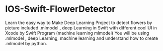 # IOS-Swift-FlowerDetector
Learn the easy way to Make Deep Learning Project to detect flowers by picture included .mlmodel , deep Learning in Swift with different cool UI in Xcode by Swift Program (machine learning mlmodel) You will be using .mlmodel , deep Learning, machine learning and understand how to create .mlmodel by python.
